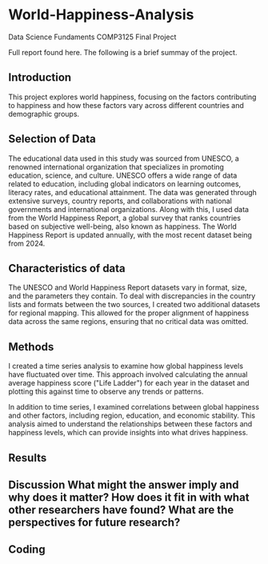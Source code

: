 # World-Happiness-Analysis
Data Science Fundaments COMP3125 Final Project 

Full report found here. The following is a brief summay of the project.

## Introduction	
This project explores world happiness, focusing on the factors contributing to happiness and how these factors vary across different countries and demographic groups. 

## Selection of Data
The educational data used in this study was sourced from UNESCO, a renowned international organization that specializes in promoting education, science, and culture. UNESCO offers a wide range of data related to education, including global indicators on learning outcomes, literacy rates, and educational attainment. The data was generated through extensive surveys, country reports, and collaborations with national governments and international organizations. Along with this, I used data from the World Happiness Report, a global survey that ranks countries based on subjective well-being, also known as happiness. The World Happiness Report is updated annually, with the most recent dataset being from 2024. 

##  Characteristics of data
The UNESCO and World Happiness Report datasets vary in format, size, and the parameters they contain. To deal with discrepancies in the country lists and formats between the two sources, I created two additional datasets for regional mapping. This allowed for the proper alignment of happiness data across the same regions, ensuring that no critical data was omitted. 

## Methods
I created a time series analysis to examine how global happiness levels have fluctuated over time. This approach involved calculating the annual average happiness score ("Life Ladder") for each year in the dataset and plotting this against time to observe any trends or patterns. 

In addition to time series, I examined correlations between global happiness and other factors, including region, education, and economic stability. This analysis aimed to understand the relationships between these factors and happiness levels, which can provide insights into what drives happiness.

## Results

## Discussion	What might the answer imply and why does it matter? How does it fit in with what other researchers have found? What are the perspectives for future research?

## Coding
